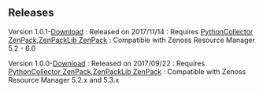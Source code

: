 Releases
--------

Version 1.0.1-<a rel="nofollow" class="external" href="https://zenoss.leapfile.net">Download</a>
:   Released on 2017/11/14
:   Requires [PythonCollector ZenPack](http://zenoss.com/product/zenpacks/pythoncollector),[ZenPackLib ZenPack](http://zenoss.com/product/zenpacks/zenpacklib)
:   Compatible with Zenoss Resource Manager 5.2 - 6.0

Version 1.0.0-<a rel="nofollow" class="external" href="https://zenoss.leapfile.net">Download</a>
:   Released on 2017/09/22
:   Requires [PythonCollector ZenPack](http://zenoss.com/product/zenpacks/pythoncollector),[ZenPackLib ZenPack](http://zenoss.com/product/zenpacks/zenpacklib)
:   Compatible with Zenoss Resource Manager 5.2.x and 5.3.x

